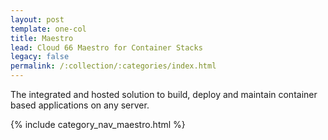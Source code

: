 ```yaml
---
layout: post
template: one-col
title: Maestro
lead: Cloud 66 Maestro for Container Stacks
legacy: false
permalink: /:collection/:categories/index.html
---
```


<p class="lead">The integrated and hosted solution to build, deploy and maintain container based applications on any server.</p>

{% include category_nav_maestro.html %}
